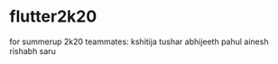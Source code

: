 # flutter2k20
for summerup 2k20
teammates:
  kshitija
  tushar
  abhijeeth
  pahul
  ainesh
  rishabh
  saru
